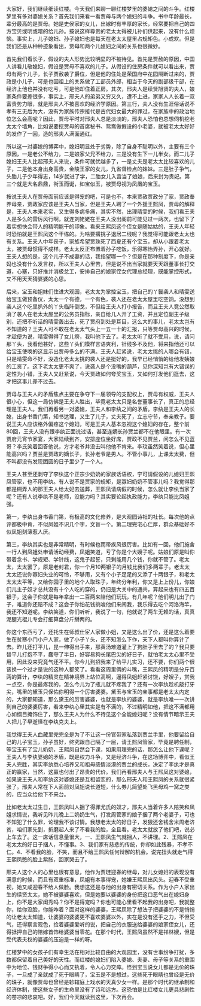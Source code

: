 
大家好，我们继续细读红楼。今天我们来聊一聊红楼梦里的婆媳之间的斗争。红楼梦里有多对婆媳关系？首先我们来看一看贾母与两个媳妇的斗争。书中年龄最长，辈分最高的是贾母。她是史侯家的女儿，出嫁时有丰厚的家长，经常要把自己的四方宝贝或明或暗的给儿孙。按说这样尊贵的老太太得被儿孙们供起来，没有什么烦恼。事实上，儿子媳妇、孙子媳妇也是每天在老太太屋里占规矩色。小成欢。但是我们还是从种种迹象看出，贾母和两个儿媳妇之间的关系也很微妙。

首先我们看长子，假设的夫人形势比较明显的不被待见。首先是贾赦的原因，中国人讲看儿敬媳妇，假设是贾母不喜欢的儿子。从假设的住房条件就可以看出来，贾母有两个儿子，长子贾赦袭了爵位，但是他的住处是荣国府中花园隔断过来的，贾政是小儿子，可是也因祖上的关系做了工部员外郎，相当于今天的副部级干部，在经济上他也并没有吃亏，可是他却住着正房。其次，邢夫人是续贤旭贤的夫人，娘家条件要差很多，事实上，邢夫人的弟弟又穷又久，遭不上进，家家人人长着一双富贵势力眼，就是邢夫人不被喜欢的经济学原因。第三行，夫人没有生涯俗话说不孝有三无后为大，没有为家族传宗接代是古代妇女最大的罪过，在家族中的政治地位怎么会高呢？因此，贾母平时对邢夫人总是淡淡的，邢夫人恐怕也总想伺机挖老太太个墙角，比如说要挖贾母的首席秘书、鸳鸯做假设的小老婆，就被老太太好好的发作了一回，造的邢夫人满面通红。

所以这一对婆媳的博弈中，媳妇明显处于劣势，除了自身不聪明以外，主要有三个原因，一是老公不给力，二是娘家父兄不给力，三是没有生下一儿半女。而二儿子媳妇王夫人比起邢夫人来说，条件可就优越多了，一是丈夫是老太太比较喜欢的儿子，二是他本身出身高贵，金陵王家的女儿，九省督检点的妹妹。三是肚子争气，头胎儿子少年得志，14岁就进了学，二胎女儿入宫当了娘娘，后来封为贵妃。第三个就是大名鼎鼎，衔玉而诞，如宝似玉，被贾母视为凤凰的宝玉。

按说王夫人在贾母面前应该是得宠的吧，可是也不，本来贾赦贾政分了家，贾政奉养母亲，贾政家应该是王夫人当家，但是王夫人聘了一个外援王熙凤，贾母的解释是，王夫人本来老实，又生得多病多痛，其实不然，出理晴雯的时候，我们看王夫人是多么的雷厉风行啊，就连刘姥姥在王夫人没出阁前可能见过一两次，也留下了着实想快会带人的精明能干的印象。看来王熙凤这个侄女是随姑姑的，王夫人年轻时恐怕就是王熙凤这个干练的。为啥要撂挑子退居二线呢？我觉得可能跟老太太也有关系。王夫人中年丧子，家族希望贾珠死了西夏还有个宝玉，却从小跟着老太太，被贾母惯得不成样。老太太反正布置着孙子吃饭，乐得寒怡弄孙，开心就好。王夫人想的是，这个儿子不成妻的话，我指望哪一个？但是在那种制度下，你是亲妈也没有什么发言权，所以王夫人心里苦，但是说不出当家就要天天跟董事长打交道，心塞，只好推并消极怠工，安排自己的娘家侄女代理总经理，既能掌控形式，又不用天天猜婆婆的心思。

后来，宝玉和姐妹们住进大观园，老太太为掌控宝玉，把自己的丫鬟袭人和晴雯送给宝玉做预备仪，太太一个有德，一个有色，袭人还在老太太屋里吃空饷。没想到袭人这个吃里扒外的丫头临阵倒戈，不但给王夫人打小报告，而且王夫人竟公然取消了袭人在老太太屋里的公务员指标，亲自给几人开了工资，并且定位副主子级别，还把不听话的晴雯轰出去，死了贾府到处是耳目，这么大的事儿，老太太岂有不知道的？王夫人可不敢在老太太气头上一五一十的汇报，只等贾母高兴的时候，才趁便为说，晴雯得得了女儿痨，我叫他下去了。老太太听了就不受用，说，请问那丫头，我看他甚好，这些丫头们模样言语爽利，针线多不及他，将来指他还可以给宝玉使唤的这显示出贾母多么的不满。王夫人赶紧说，老太太挑的人哪会有错，只是晴雯命不好，没造化老太太挑的袭人还是挺好的，我早已经悄悄的给他发姨娘的工资了。这下老太太更不爽了，说袭人是个没嘴的葫芦，见你深知岂有大错误的定性为小错，王夫人又赶紧说，今天贾政如何夸奖宝玉，又如何打发他们逛去，这才把这事儿差不过去。

贾母与王夫人的矛盾焦点主要在争夺下一届领导的支配权上，贾母有权威，王夫人很小心，但这一局仿佛是王夫人胜出，毕竟老太太只是名誉董事长了，真正的总经理是王夫人。我们再看另一对婆媳，王夫人和李纨之间的矛盾。李纨是王夫人的长媳，出身书香门第，知书达理，又生了儿子，丈夫死了，立志守节，奉亲教子。要说王夫人应该格外偏疼这个媳妇，可是王夫人基本忽视这个媳妇的存在，整个前80回，王夫人没有跟李纨正面说过话，甚至连嫡长孙贾兰都不在他眼里。有一次贾府元宵节家宴，大家陆续到齐，安排座位坐好席，贾政不见贾兰，问怎么不见蓝哥？李氏笑着回答他说，方才老爷并没去叫他他不肯来。李玟虽然笑着说，但心里能高兴吗？贾兰是贾政的嫡长子，长孙老爷是男人。不管小事儿，上课太太费，但不叫都没有发现团圆的日子里少了一个人。

王夫人甚至还剥夺了李纨这个正宗少奶奶的家族话语权，宁可请假设的儿媳妇王熙凤管家，也不用李纨。有人说不是贾家的规矩，是寡妇奶奶不管事儿吗？我觉得那都是糊弄人的那王夫人给太妃去送葬，王熙凤请病假的时候，怎么就让李纨当家了呢？还有人说李纨不是老师，没能力吗？其实要论起执政能力，李纨只能比凤姐强。

第一，李纨出身书香门第，有极高的文化修养，是大观园诗社的社长。每次他的点评都极中肯，不似凤姐不识几个字，文盲一个。第二理完宅心仁厚，群众基础好不似凤姐刻薄惹人厌。

第三，李纨其实也是非常精明，有时候也雨带疾风很厉害。比如有一回，他们施舍一行人到凤姐处申请活动经费，凤姐笑道，亏了你是个大嫂子呢。姑娘们原是叫你带着念书、学规矩、学针线，这鬼子起誓，只剩能用几个钱，你就不管了。老太太，太太罢了，原是老封君，你一个月10两银子的月钱比我们多两辈子。老太太太太还说你寡妇失业的可怜，不够用，又有个小子足足的又添了十两银子，和老太太太太平等，又给你园子里的地个人取珠子，年终分年利，你又是上上份儿，你娘们儿主子奴才总共没有十个人吃的穿的，仍旧是大关中的通共，算起来也有四五百银子，这会子你就是每年拿出一二百两来陪他们玩玩，有几年呢？他们明儿出了门子，难道你还赔不成？这会子你怕花钱挑唆他们来闹我，我乐得去吃个河洛海竿，我还不知道呢。李纨笑道，你们听听，我说了一句，他就说了两车无赖的话，真真泥腿光棍儿专会打细算盘分斤掰两的。

你这个东西亏了，还托生在师叔仕宦人家做小姐，又是这么出了价，还是这么着要生在贫寒小门小户人家，做了小子丫头，还不知怎么下作，天下人都叫你算计了去。昨儿还打平儿，昆一伸得出手来，那黄汤难道灌上了狗肚子里去了的？我只要替平儿打抱不平，蠢夺了半日，好容易狗长尾巴尖的好日子，就怕老太太心里不受用，因此没来究竟气还不平。你今儿到招我来了给平儿实习，还不要，你们两个很该换一个过才是说的这种人都笑了。看看这周里俩的斗嘴，王熙凤的精明是分斤百两的算计，李纨的精灵在精神境界上站位高啊，逼得凤姐赶紧讨饶，好嫂子，赏我一点空，你是最疼我的，怎么今儿为了瓶儿就不疼我了？还有一次李纨趁机敲打牙尖，嘴里的黛玉只保佑你明得一个厉害婆婆。黛玉与宝玉的亲事都是老太太内定的，大家都知道，那么黛玉的厉害婆婆，也就是李纨的婆婆，就是李纨唯一一次讲到自己的婆婆厉害，看来李纨心里其实是有不满的，不过精明如他，把这不满都用心如纲目掩饰住了，那么王夫人为什么不待见这个全能媳妇呢？没有情节暗示王夫人把儿子早逝怪在李纨克夫上。

我觉得王夫人血藏里完完全是为了不让这一份官带家私落到贾兰手里，他要留给自己的儿子宝玉，孙子虽好，终究跟自己隔了一层，请王熙凤管家，毕竟是聘任制，等宝玉有了宝儿奶奶，王熙凤自然会下课，如果用理完的话，那怎么让他下课呢？王夫人与李纨婆媳的矛盾，既是权力斗争，又是经济斗争，在这场博弈中，看似王夫人完胜，其实李纨悉心培养又和祖母感情淡漠的贾兰的成长，决定了李纨才是真正的赢家，当然，这赢也付出了昂贵的代价。我们再看邢夫人与王熙凤这对婆媳，如果说王夫人和李纨这对婆媳还是互相留恋的，那么邢夫人和王熙凤的关系就很紧张了。邢夫人常在下人面前对凤姐说长道短，什么券儿简望处飞黑母鸡一窝之类的，应当众给他下不来台。

比如老太太过生日，王熙凤叫人捆了得罪尤氏的奴才，邢夫人当着许多人陪笑和凤姐求情说，我听见昨儿晚上二奶奶生气，打发周管家的娘子捆了两个老婆子，可也不知犯了什么罪，论理我不该讨情。我想老太太的好日子，发狠还舍钱舍米周老济贫，咱们家先到，折磨起人来了不看我的脸，全且看。老太太就放了他们吧，说必上车去了。这一席话信息量很大，一、王熙凤生气就捆人，不讲理。2、王熙凤在老太太的好日子捆人，不懂事。3、我们家有慈悲的传统，你却如此残暴，不孝不仁。4、不看我的脸，不笑，而且不给王熙凤任何辩解的机会。说完扭头就走气得王熙凤憋的脸上紫胀，回家哭去了。

邢夫人这个人的心里也很有意思，他作为贾琏迎春的继母，对儿女媳妇的表现没有满意的时候，而且有双重标准，凤姐有本事得宠，她嫌王熙凤出风头。迎春不受重视，她又咸迎春不给人做脸。我想这还是与他的出身有密切关系。作为小户人家出生的续贤太太，她不被婆婆喜欢，但是她要以婆婆的身份把这口恶气出在媳妇身上，你不是大家闺秀吗？你不是得宠吗？你也可能心里看不起我的出身吧，我就整你，给你没脸，你能咋着？面对这样的婆婆，王熙凤除了想法子把婆婆的不是悄悄的让老太太知道，让婆婆的婆婆更不喜欢婆婆以外，实在是没有还手之力，不但受气，还得察言观色，捡着婆婆爱听的说，把自己的衣服送给婆婆的娘家侄女儿，还得抵押自己的陪嫁首饰给婆婆当零花。在那个时代，王熙凤虽然不是祥林嫂，但是受代表夫权的婆婆的压迫是一样的呀。

红楼梦中的女孩子们有幸生活在相对比较自由的大观园里，没有世事纷争打扰，多数都保留着自己美好的天性。而红楼的媳妇们陷入婆媳、夫妻、母子等关系的重围中为地位、钱财争得小心而又执着，令人心力交瘁。怪到宝玉说女儿都是无价的珠子，一旦成了亲就成了死于眼睛了，宝玉是不是想过，这些死于眼睛也曾经是无价的珠子，就像贾母也曾经是轸辖庭上戏水的天真少女一样。是那个时代的继承制和经济体制，使这些女子的生命里没有了诗和远方。这恐怕是比红楼女儿更具悲剧性的苍凉的悲哀吧。好，我们今天就读到这里，下次再会。


